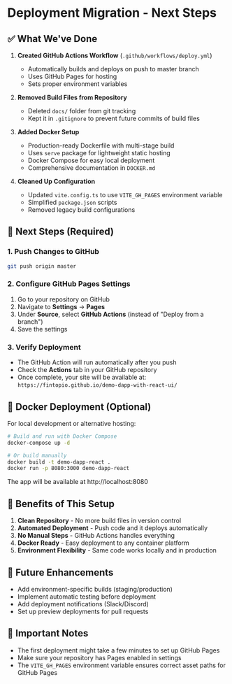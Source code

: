 # Deployment Migration - Next Steps

## ✅ What We've Done

1. **Created GitHub Actions Workflow** (`.github/workflows/deploy.yml`)
   - Automatically builds and deploys on push to master branch
   - Uses GitHub Pages for hosting
   - Sets proper environment variables

2. **Removed Build Files from Repository**
   - Deleted `docs/` folder from git tracking
   - Kept it in `.gitignore` to prevent future commits of build files

3. **Added Docker Setup**
   - Production-ready Dockerfile with multi-stage build
   - Uses `serve` package for lightweight static hosting
   - Docker Compose for easy local deployment
   - Comprehensive documentation in `DOCKER.md`

4. **Cleaned Up Configuration**
   - Updated `vite.config.ts` to use `VITE_GH_PAGES` environment variable
   - Simplified `package.json` scripts
   - Removed legacy build configurations

## 🚀 Next Steps (Required)

### 1. Push Changes to GitHub
```bash
git push origin master
```

### 2. Configure GitHub Pages Settings
1. Go to your repository on GitHub
2. Navigate to **Settings** → **Pages**
3. Under **Source**, select **GitHub Actions** (instead of "Deploy from a branch")
4. Save the settings

### 3. Verify Deployment
- The GitHub Action will run automatically after you push
- Check the **Actions** tab in your GitHub repository
- Once complete, your site will be available at: `https://fintopio.github.io/demo-dapp-with-react-ui/`

## 🐳 Docker Deployment (Optional)

For local development or alternative hosting:

```bash
# Build and run with Docker Compose
docker-compose up -d

# Or build manually
docker build -t demo-dapp-react .
docker run -p 8080:3000 demo-dapp-react
```

The app will be available at http://localhost:8080

## 🔧 Benefits of This Setup

1. **Clean Repository** - No more build files in version control
2. **Automated Deployment** - Push code and it deploys automatically
3. **No Manual Steps** - GitHub Actions handles everything
4. **Docker Ready** - Easy deployment to any container platform
5. **Environment Flexibility** - Same code works locally and in production

## 📝 Future Enhancements

- Add environment-specific builds (staging/production)
- Implement automatic testing before deployment
- Add deployment notifications (Slack/Discord)
- Set up preview deployments for pull requests

## 🚨 Important Notes

- The first deployment might take a few minutes to set up GitHub Pages
- Make sure your repository has Pages enabled in settings
- The `VITE_GH_PAGES` environment variable ensures correct asset paths for GitHub Pages
